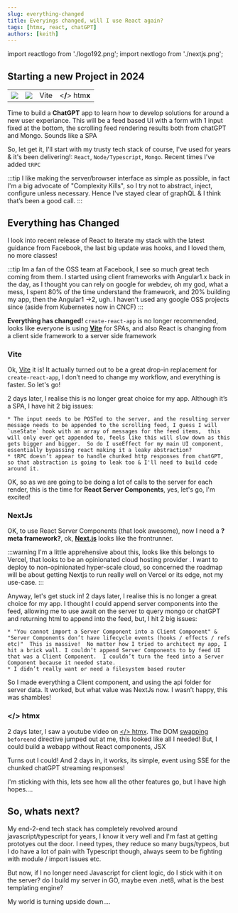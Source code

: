 ```yaml
---
slug: everything-changed
title: Everyings changed, will I use React again?
tags: [htmx, react, chatGPT]
authors: [keith]
---
```


import reactlogo from './logo192.png';
import nextlogo from './nextjs.png';

## Starting a new Project in 2024

<table className="logotable" cellspacing="0" cellpadding="0">
<tr className="logotable">
    <td className="logotable"><img src={reactlogo} style={{width:"150px"}} /></td>
    <td className="logotable"><img src={nextlogo} style={{width:"200px"}} /></td>
    <td className="logotable"><span style={{margin: "0 15px"}} class="vite">Vite</span></td>
    <td className="logotable"><div className="logo">&lt;<b>/</b>&gt; htm<b>x</b></div></td>
</tr>
</table>


Time to build a **ChatGPT** app to learn how to develop solutions for around a new user experiance.  This will be a feed based UI with a form with 1 input fixed at the bottom, the scrolling feed rendering results both from chatGPT and Mongo. Sounds like a SPA

So, let get it, I'll start with my trusty tech stack of course,  I've used for years & it's been delivering!: `React`, `Node/Typescript`, `Mongo`. Recent times I've added `tRPC`



:::tip
	I like making the server/browser interface as simple as possible, in fact I'm a big advocate of "Complexity Kills", so I try not to abstract, inject, configure unless necessary.  Hence I've stayed clear of graphQL & I think that’s been a good call.
:::

## Everything has Changed

I look into recent release of React to iterate my stack with the latest guidance from Facebook, the last big update was hooks, and I loved them, no more classes!  

:::tip
Im a fan of the OSS team at Facebook, I see so much great tech coming from them.  I started using client frameworks with Angular1.x back in the day, as I thought you can rely on google for webdev, oh my god, what a mess, I spent 80% of the time understand the framework, and 20% building my app, then the Angular1 ->2, ugh.  I haven't used any google OSS projects since (aside from Kubernetes now in CNCF)
:::

**Everything has changed!**  `create-react-app` is no longer recommended, looks like everyone is using **[Vite](https://vitejs.dev/)** for SPAs, and also React is changing from a client side framework to a server side framework


### <span class="vite small" >Vite</span>

Ok, [Vite](https://vitejs.dev/) it is! It actually turned out to be a great drop-in replacement for `create-react-app`, I don’t need to change my workflow, and everything is faster.  So let's go!

2 days later, I realise this is no longer great choice for my app. Although it’s a SPA, I have hit 2 big issues:

	* The input needs to be POSTed to the server, and the resulting server message needs to be appended to the scrolling feed, I guess I will `useState` hook with an array of messages for the feed items,  this will only ever get appended to, feels like this will slow down as this gets bigger and bigger.  So do I useEffect for my main UI component, essentially bypassing react making it a leaky abstraction?
	* tRPC doesn’t appear to handle chunked http responses from chatGPT, so that abstraction is going to leak too & I'll need to build code around it.


OK, so as we are going to be doing a lot of calls to the server for each render, this is the time for **React Server Components**, yes, let's go, I'm excited! 

### NextJs

OK, to use React Server Components (that look awesome), now I need a **?meta framework?**, ok, **[Next.js](https://nextjs.org/)** looks like the frontrunner.  

:::warning
I'm a little apprehensive about this, looks like this belongs to Vercel, that looks to be an opinionated cloud hosting provider .  I want to deploy to non-opinionated hyper-scale cloud, so concerned the roadmap will be about getting Nextjs to run really well on Vercel or its edge, not my use-case.
:::

Anyway, let's get stuck in!  2 days later, I realise this is no longer a great choice for my app.  I thought I could append server components into the feed,   allowing me to use await on the server to query mongo or chatGPT and returning html to append into the feed, but, I hit 2 big issues:

	* "You cannot import a Server Component into a Client Component" &  "Server Components don’t have lifecycle events (hooks / effects / refs etc)"  This is massive!  No matter how I tried to architect my app, I hit a brick wall. I couldn’t append Server Components to by feed UI  that was a Client Component.  I couldn’t turn the feed into a Server Component because it needed state.
	* I didn’t really want or need a filesystem based router
	

So I made everything a Client component, and using the api folder for server data. It worked, but what value was NextJs now.  I wasn’t happy, this was shambles!  

### <span className="logo small">&lt;<b>/</b>&gt; htm<b>x</b></span>

2 days later, I saw a youtube video on [\</\> htmx](https://htmx.org/). The DOM [swapping](https://htmx.org/docs/#swapping) `beforeend` directive jumped out at me, this looked like all I needed!  But, I could build a webapp without React components, JSX

Turns out I could! And 2 days in, it works, its simple, event using SSE for the chunked chatGPT streaming responses!

I'm sticking with this, lets see how all the other features go, but I have high hopes....

## So, whats next?

My end-2-end tech stack has completely revolved around javascript/typescript for years, I know it very well and I'm fast at getting prototyes out the door.   I need types, they reduce so many bugs/typeos, but I do have a lot of pain with Typescript though, always seem to be fighting with module / import issues etc.

But now, if I no longer need Javascript for client logic, do I stick with it on the server? do I build my server in GO, maybe even .net8, what is the best templating engine?  

My world is turning upside down….

